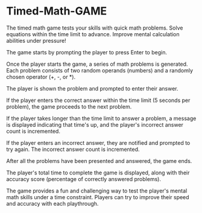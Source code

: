 # Timed-Math-GAME
The timed math game tests your skills with quick math problems. Solve equations within the time limit to advance. Improve mental calculation abilities under pressure!

The game starts by prompting the player to press Enter to begin.

Once the player starts the game, a series of math problems is generated. Each problem consists of two random operands (numbers) and a randomly chosen operator (+, -, or *).

The player is shown the problem and prompted to enter their answer.

If the player enters the correct answer within the time limit (5 seconds per problem), the game proceeds to the next problem.

If the player takes longer than the time limit to answer a problem, a message is displayed indicating that time's up, and the player's incorrect answer count is incremented.

If the player enters an incorrect answer, they are notified and prompted to try again. The incorrect answer count is incremented.

After all the problems have been presented and answered, the game ends.

The player's total time to complete the game is displayed, along with their accuracy score (percentage of correctly answered problems).

The game provides a fun and challenging way to test the player's mental math skills under a time constraint. Players can try to improve their speed and accuracy with each playthrough.
